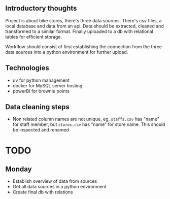 ## Introductory thoughts

Project is about bike stores, there's three data sources. There's csv files, a local database and data from an api. Data should be extracted, cleaned and transformed to a similar format. Finally uploaded to a db with relational tables for efficient storage.

Workflow should consist of first establishing the connection from the three data sources into a python environment for further upload.

## Technologies

* uv for python management
* docker for MySQL server hosting
* powerBI for brownie points

## Data cleaning steps
* Non related column names are not unique, eg. `staffs.csv` has "name" for staff member, but `stores.csv` has "name" for store name. This should be inspected and renamed


# TODO 
## Monday 
* Establish overview of data from sources
* Get all data sources in a python environment
* Create final db with relations
